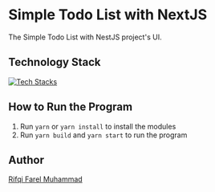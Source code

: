 # Simple Todo List with NextJS

The Simple Todo List with NestJS project's UI.

## Technology Stack

[![Tech Stacks](https://skillicons.dev/icons?i=nextjs,ts,tailwind)](https://skillicons.dev)

## How to Run the Program

1. Run `yarn` or `yarn install` to install the modules
2. Run `yarn build` and `yarn start` to run the program

## Author

[Rifqi Farel Muhammad](https://github.com/rifqifarelmuhammad)
